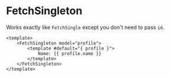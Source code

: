# FetchSingleton

Works exactly like `FetchSingle` except you don't need to pass `id`.

```vue
<template>
    <FetchSingleton model="profile">
        <template #default="{ profile }">
            Name: {{ profile.name }}
        </template>
    </FetchSingleton>
</template>
```
